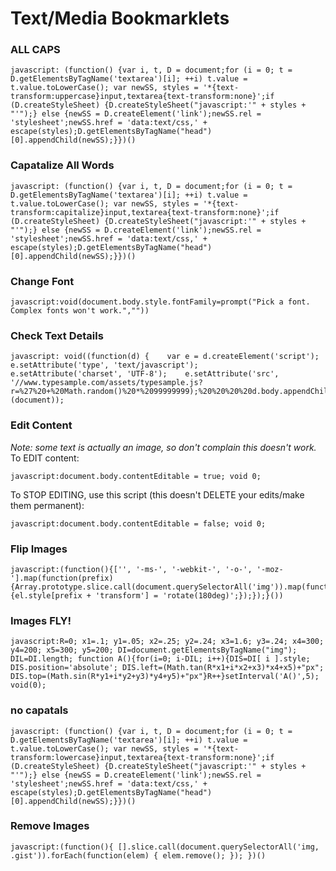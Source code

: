 # Text/Media Bookmarklets
### ALL CAPS
    javascript: (function() {var i, t, D = document;for (i = 0; t = D.getElementsByTagName('textarea')[i]; ++i) t.value = t.value.toLowerCase(); var newSS, styles = '*{text-transform:uppercase}input,textarea{text-transform:none}';if (D.createStyleSheet) {D.createStyleSheet("javascript:'" + styles + "'");} else {newSS = D.createElement('link');newSS.rel = 'stylesheet';newSS.href = 'data:text/css,' + escape(styles);D.getElementsByTagName("head")[0].appendChild(newSS);}})()

### Capatalize All Words
    javascript: (function() {var i, t, D = document;for (i = 0; t = D.getElementsByTagName('textarea')[i]; ++i) t.value = t.value.toLowerCase(); var newSS, styles = '*{text-transform:capitalize}input,textarea{text-transform:none}';if (D.createStyleSheet) {D.createStyleSheet("javascript:'" + styles + "'");} else {newSS = D.createElement('link');newSS.rel = 'stylesheet';newSS.href = 'data:text/css,' + escape(styles);D.getElementsByTagName("head")[0].appendChild(newSS);}})()

### Change Font
    javascript:void(document.body.style.fontFamily=prompt("Pick a font. Complex fonts won't work.",""))

### Check Text Details
    javascript: void((function(d) {    var e = d.createElement('script');    e.setAttribute('type', 'text/javascript');    e.setAttribute('charset', 'UTF-8');    e.setAttribute('src', '//www.typesample.com/assets/typesample.js?r=%27%20+%20Math.random()%20*%2099999999);%20%20%20%20d.body.appendChild(e)})(document));

### Edit Content
_Note: some text is actually an image, so don't complain this doesn't work._<br>
To EDIT content:

    javascript:document.body.contentEditable = true; void 0;

To STOP EDITING, use this script (this doesn't DELETE your edits/make them permanent):

    javascript:document.body.contentEditable = false; void 0;

### Flip Images
    javascript:(function(){['', '-ms-', '-webkit-', '-o-', '-moz-'].map(function(prefix){Array.prototype.slice.call(document.querySelectorAll('img')).map(function(el){el.style[prefix + 'transform'] = 'rotate(180deg)';});});}())

### Images FLY!
    javascript:R=0; x1=.1; y1=.05; x2=.25; y2=.24; x3=1.6; y3=.24; x4=300; y4=200; x5=300; y5=200; DI=document.getElementsByTagName("img"); DIL=DI.length; function A(){for(i=0; i-DIL; i++){DIS=DI[ i ].style; DIS.position='absolute'; DIS.left=(Math.tan(R*x1+i*x2+x3)*x4+x5)+"px"; DIS.top=(Math.sin(R*y1+i*y2+y3)*y4+y5)+"px"}R++}setInterval('A()',5); void(0);

### no capatals
    javascript: (function() {var i, t, D = document;for (i = 0; t = D.getElementsByTagName('textarea')[i]; ++i) t.value = t.value.toLowerCase(); var newSS, styles = '*{text-transform:lowercase}input,textarea{text-transform:none}';if (D.createStyleSheet) {D.createStyleSheet("javascript:'" + styles + "'");} else {newSS = D.createElement('link');newSS.rel = 'stylesheet';newSS.href = 'data:text/css,' + escape(styles);D.getElementsByTagName("head")[0].appendChild(newSS);}})()

### Remove Images
    javascript:(function(){ [].slice.call(document.querySelectorAll('img, .gist')).forEach(function(elem) { elem.remove(); }); })()
